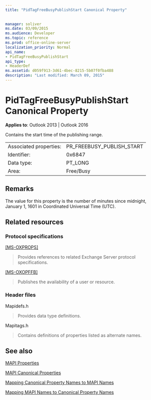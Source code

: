 ```yaml
---
title: "PidTagFreeBusyPublishStart Canonical Property"
 
 
manager: soliver
ms.date: 03/09/2015
ms.audience: Developer
ms.topic: reference
ms.prod: office-online-server
localization_priority: Normal
api_name:
- PidTagFreeBusyPublishStart
api_type:
- HeaderDef
ms.assetid: d059f913-3d61-4bec-8215-5b07f0fba488
description: "Last modified: March 09, 2015"
---
```


# PidTagFreeBusyPublishStart Canonical Property

  
  
**Applies to**: Outlook 2013 | Outlook 2016 
  
Contains the start time of the publishing range.
  
|||
|:-----|:-----|
|Associated properties:  <br/> |PR_FREEBUSY_PUBLISH_START  <br/> |
|Identifier:  <br/> |0x6847  <br/> |
|Data type:  <br/> |PT_LONG  <br/> |
|Area:  <br/> |Free/Busy  <br/> |
   
## Remarks

The value for this property is the number of minutes since midnight, January 1, 1601 in Coordinated Universal Time (UTC).
  
## Related resources

### Protocol specifications

[[MS-OXPROPS]](https://msdn.microsoft.com/library/f6ab1613-aefe-447d-a49c-18217230b148%28Office.15%29.aspx)
  
> Provides references to related Exchange Server protocol specifications.
    
[[MS-OXOPFFB]](https://msdn.microsoft.com/library/1a527299-7211-4d27-a74c-b69bd0746320%28Office.15%29.aspx)
  
> Publishes the availability of a user or resource.
    
### Header files

Mapidefs.h
  
> Provides data type definitions.
    
Mapitags.h
  
> Contains definitions of properties listed as alternate names.
    
## See also



[MAPI Properties](mapi-properties.md)
  
[MAPI Canonical Properties](mapi-canonical-properties.md)
  
[Mapping Canonical Property Names to MAPI Names](mapping-canonical-property-names-to-mapi-names.md)
  
[Mapping MAPI Names to Canonical Property Names](mapping-mapi-names-to-canonical-property-names.md)

